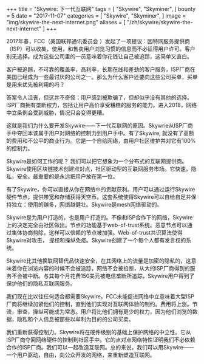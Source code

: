 +++
title = "Skywire: 下一代互联网"
tags = [
    "Skywire",
    "Skyminer",
]
bounty = 5
date = "2017-11-07"
categories = [
    "Skywire",
    "Skyminer",
]
image = "img/skywire-the-next-internet.png"
aliases = [
	"/zh/skywire/skywire-the-next-internet"
]
+++

2017年春，FCC（美国联邦通讯委员会 ）发起了一项提议：因特网服务提供商（ISP）可以收集，使用，和售卖用户浏览习惯的信息而不必征得用户许可。客户别无选择。成为这些公司里的一员意味着你花钱让自己被追踪，这简单又直白。

客户被追踪，不可靠的覆盖率，高利率，长期在线和差劲的客户服务，ISP厂商在美国已经成为一些最讨厌的公司之一。那么为什么客户还要向这些公司买单，买单是用来优先被利用的吗？

答案令人沮丧，但这并不奇怪：用户感到被欺骗了，但却似乎没有其他的选择。ISP厂商拥有垄断权力，包括让用户高价享受糟糕的服务的能力。进入2018，网络中立条例会受到威胁，情况只会变得更糟。

这就是我们为什么要开发Skywire——下一代互联网的原因。Skywrie从ISP厂商手中夺回本该属于用户对网络的控制力到用户手中。有了Skywire, 就没有了高额的费用和不公平的商业行为。它是一个自给网络，由用户社区维护并对它有100%的控制力。

Skywire是如何工作的呢？ 我们可以把它想象为一个分布式的互联网提供商。Skywire使用区块链技术创建点对点，社区驱动型的互联网服务市场。它快速，隐私，安全。最重要的是永远把用户放在第一位。

有了Skywire，你可以直接从你在网络中的贡献获利。用户可以通过运行Skywire硬件节点，提供带宽和存储获得天空币。这套系统使得Skywire可以自给自足并保持独立：使用的越多，网络越健壮。Skywire是mesh网络驱动的。

Skywire是为用户打造的，也是用户打造的。不像和ISP合作下的网络，Skywire上的决定完全由社区做出。节点的功能基于web-of-trust系统。恶意节点可以通过集体协商剪除，这样可以信赖的节点被加强。Web-of-trust共识算法使得Skywire对攻击， 提权和操纵免疫。Skywire创建了一个每个人都有发言权的系统。

Skywire比其他换联网替代品快速安全，在其网络上的流量是加密的隐私的，这意味着你在浏览内容的时候不会被追踪，网络不会被掐断，从大的ISP厂商得到的服务不会被中断。与其每个月花费150美元被电信垄断所追踪，Skywire用户得到了保护他们的隐私互联网服务。

我们现在比以往任何适合都需要Skywire。FCC未能促进网络中立意味着大型ISP厂商将继续加紧他们的控制，直到他们实现对互联网体验的制约。费用将上涨。节流，审查，操纵可能成为常态。用户将比他们拥有更少的权力，因为他们浏览的数据，隐私和个人信息被那些以牟利为目的的公司买卖。

我们重新获得控制力。Skywire将在硬件级别的基础上保护网络的中立性。它从ISP厂商夺回网络硬件的控制到社区手中。它的点对点网络特性证明我们不必依赖合作的ISP厂商。我们可以一起改造互联网。总的来说，我们可以用Skywire——一个用户驱动，自由，向公众开发的网络，来重新塑造互联网。
